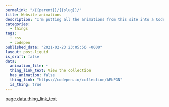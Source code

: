 ```yaml
---
permalink: "/{{parent}}/{{slug}}/"
title: Website animations
description: "I'm putting all the animations from this site into a Codepen collection, because why not!"
categories:
  - things
tags:
  - css
  - codepen
published_date: "2021-02-23 23:05:56 +0000"
layout: post.liquid
is_draft: false
data:
  animation_file: ~
  thing_link_text: View the collection
  has_animation: false
  thing_link: "https://codepen.io/collection/AEbPGN"
  is_thing: true
---
```

[page.data.thing_link_text]({{page.data.thing_link}})